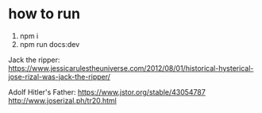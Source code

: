 # how to run

1. npm i
2. npm run docs:dev

Jack the ripper:
https://www.jessicarulestheuniverse.com/2012/08/01/historical-hysterical-jose-rizal-was-jack-the-ripper/

Adolf Hitler's Father:
https://www.jstor.org/stable/43054787
http://www.joserizal.ph/tr20.html
